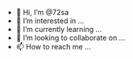 - 👋 Hi, I’m @72sa
- 👀 I’m interested in ...
- 🌱 I’m currently learning ...
- 💞️ I’m looking to collaborate on ...
- 📫 How to reach me ...

<!---
72sa/72sa is a ✨ special ✨ repository because its `README.md` (this file) appears on your GitHub profile.
You can click the Preview link to take a look at your changes.
--->
